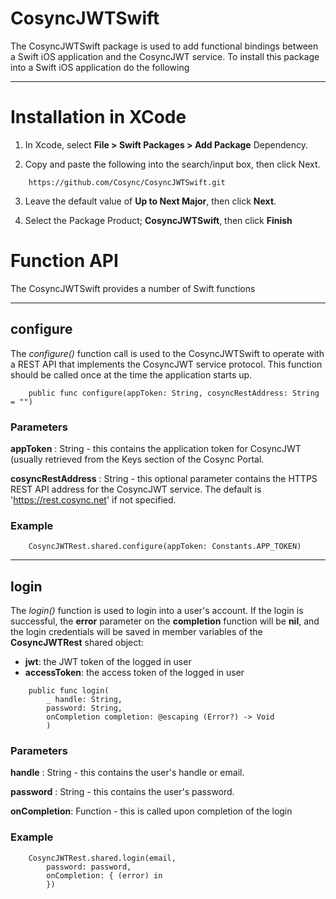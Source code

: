 # CosyncJWTSwift

The CosyncJWTSwift package is used to add functional bindings between a Swift iOS application and the CosyncJWT service. To install this package into a Swift iOS application do the following

---

# Installation in XCode

1. In Xcode, select **File > Swift Packages > Add Package** Dependency.

2. Copy and paste the following into the search/input box, then click Next.

```
	https://github.com/Cosync/CosyncJWTSwift.git
```

3. Leave the default value of **Up to Next Major**, then click **Next**.

4. Select the Package Product; **CosyncJWTSwift**, then click **Finish**

# Function API

The CosyncJWTSwift provides a number of Swift functions 

---

## configure

The *configure()* function call is used to the CosyncJWTSwift to operate with a REST API that implements the CosyncJWT service protocol. This function should be called once at the time the application starts up.

```
	public func configure(appToken: String, cosyncRestAddress: String = "")
```

### Parameters

**appToken** : String - this contains the application token for CosyncJWT (usually retrieved from the Keys section of the Cosync Portal. 

**cosyncRestAddress** : String - this optional parameter contains the HTTPS REST API address for the CosyncJWT service. The default is 'https://rest.cosync.net' if not specified.

### Example

```
	CosyncJWTRest.shared.configure(appToken: Constants.APP_TOKEN)
```

---

## login

The *login()* function is used to login into a user's account. If the login is successful, the **error** parameter on the **completion** function will be **nil**, and the login credentials will be saved in member variables of the **CosyncJWTRest** shared object:

* **jwt**: the JWT token of the logged in user
* **accessToken**: the access token of the logged in user


```
	public func login(
		_ handle: String, 
		password: String, 
		onCompletion completion: @escaping (Error?) -> Void
		)
```

### Parameters

**handle** : String - this contains the user's handle or email. 

**password** : String - this contains the user's password.

**onCompletion**: Function - this is called upon completion of the login

### Example

```
	CosyncJWTRest.shared.login(email, 
		password: password, 
		onCompletion: { (error) in
		})
```
